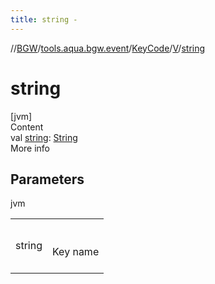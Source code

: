 ```yaml
---
title: string -
---
```

//[BGW](../../../../index.md)/[tools.aqua.bgw.event](../../index.md)/[KeyCode](../index.md)/[V](index.md)/[string](string.md)



# string  
[jvm]  
Content  
val [string](string.md): [String](https://kotlinlang.org/api/latest/jvm/stdlib/kotlin/-string/index.html)  
More info  


## Parameters  
  
jvm  
  
| | |
|---|---|
| <a name="tools.aqua.bgw.event/KeyCode.V/string/#/PointingToDeclaration/"></a>string| <a name="tools.aqua.bgw.event/KeyCode.V/string/#/PointingToDeclaration/"></a><br><br>Key name<br><br>|
  
  



